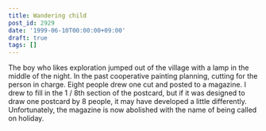 ```yaml
---
title: Wandering child
post_id: 2929
date: '1999-06-10T00:00:00+09:00'
draft: true
tags: []
---
```


The boy who likes exploration jumped out of the village with a lamp in the middle of the night. In the past cooperative painting planning, cutting for the person in charge. Eight people drew one cut and posted to a magazine. I drew to fill in the 1 / 8th section of the postcard, but if it was designed to draw one postcard by 8 people, it may have developed a little differently. Unfortunately, the magazine is now abolished with the name of being called on holiday.
